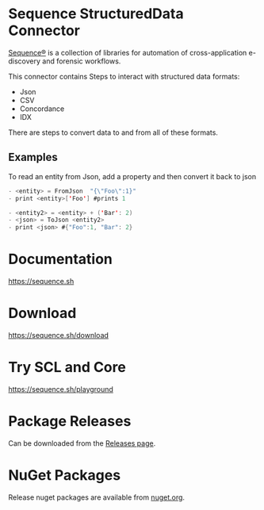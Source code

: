 # Sequence StructuredData Connector

[Sequence®](https://sequence.sh) is a collection of libraries for
automation of cross-application e-discovery and forensic workflows.

This connector contains Steps to interact with structured data formats:

- Json
- CSV
- Concordance
- IDX

There are steps to convert data to and from all of these formats.

## Examples

To read an entity from Json, add a property and then convert it back to json

```scala
- <entity> = FromJson  "{\"Foo\":1}"
- print <entity>['Foo'] #prints 1

- <entity2> = <entity> + ('Bar': 2)
- <json> = ToJson <entity2>
- print <json> #{"Foo":1, "Bar": 2}
```

# Documentation

https://sequence.sh

# Download

https://sequence.sh/download

# Try SCL and Core

https://sequence.sh/playground

# Package Releases

Can be downloaded from the [Releases page](https://gitlab.com/sequence/connectors/structureddata/-/releases).

# NuGet Packages

Release nuget packages are available from [nuget.org](https://www.nuget.org/profiles/Sequence).
